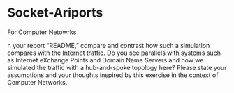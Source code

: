 # Socket-Ariports
For Computer Netowrks

n your report “README,” compare and contrast how such a simulation compares with
the Internet traffic. Do you see parallels with systems such as Internet eXchange Points
and Domain Name Servers and how we simulated the traffic with a hub-and-spoke
topology here? Please state your assumptions and your thoughts inspired by this
exercise in the context of Computer Networks.

